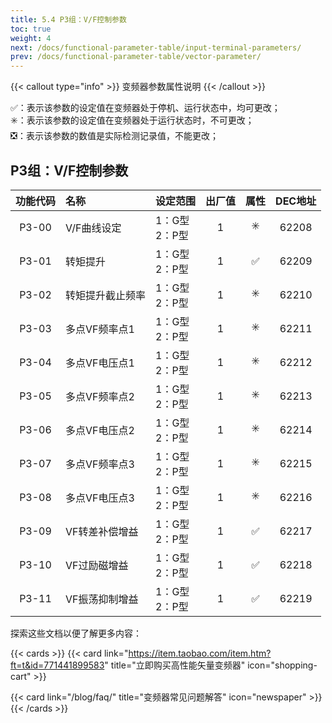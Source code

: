 ```yaml
---
title: 5.4 P3组：V/F控制参数
toc: true
weight: 4
next: /docs/functional-parameter-table/input-terminal-parameters/
prev: /docs/functional-parameter-table/vector-parameter/
---
```

{{< callout type="info" >}}
  变频器参数属性说明
{{< /callout >}}

✅：表示该参数的设定值在变频器处于停机、运行状态中，均可更改；  
✳️：表示该参数的设定值在变频器处于运行状态时，不可更改；  
❎：表示该参数的数值是实际检测记录值，不能更改；



## P3组：V/F控制参数

|  功能代码|    名称  | 设定范围 | 出厂值 |属性 | DEC地址 |
| :----: |    :----   | :----   | :----:   | :----:   | :----:   |
|  P3-00|  V/F曲线设定  | 1：G型</br>2：P型 |1 | ✳️ | 62208 |
|  P3-01|    转矩提升  | 1：G型</br>2：P型 |1 | ✅ | 62209 |
|  P3-02|    转矩提升截止频率  | 1：G型</br>2：P型 |1 | ✳️ | 62210 |
|  P3-03|    多点VF频率点1  | 1：G型</br>2：P型 |1 | ✳️ | 62211 |
|  P3-04|    多点VF电压点1  | 1：G型</br>2：P型 |1 | ✳️ | 62212 |
|  P3-05|    多点VF频率点2  | 1：G型</br>2：P型 |1 | ✳️ | 62213 |
|  P3-06|    多点VF电压点2  | 1：G型</br>2：P型 |1 | ✳️ | 62214 |
|  P3-07|    多点VF频率点3  | 1：G型</br>2：P型 |1 | ✳️ | 62215 |
|  P3-08|    多点VF电压点3  | 1：G型</br>2：P型 |1 | ✳️ | 62216 |
|  P3-09|    VF转差补偿增益  | 1：G型</br>2：P型 |1 | ✅ | 62217 |
|  P3-10|    VF过励磁增益 | 1：G型</br>2：P型 |1 | ✅ | 62218 |
|  P3-11|    VF振荡抑制增益  | 1：G型</br>2：P型 |1 | ✅ | 62219 |


探索这些文档以便了解更多内容：

{{< cards >}}
  {{< card link="https://item.taobao.com/item.htm?ft=t&id=771441899583" title="立即购买高性能矢量变频器" icon="shopping-cart" >}}

  {{< card link="/blog/faq/" title="变频器常见问题解答" icon="newspaper" >}}
{{< /cards >}}	
